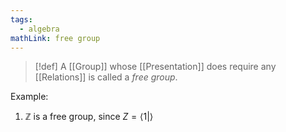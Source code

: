 ```yaml
---
tags:
  - algebra
mathLink: free group
---
```

>[!def]
>A [[Group]] whose [[Presentation]] does require any [[Relations]] is called a *free group*.

Example: 
1. $\mathbb{Z}$ is a free group, since $Z=\langle 1|\rangle$
